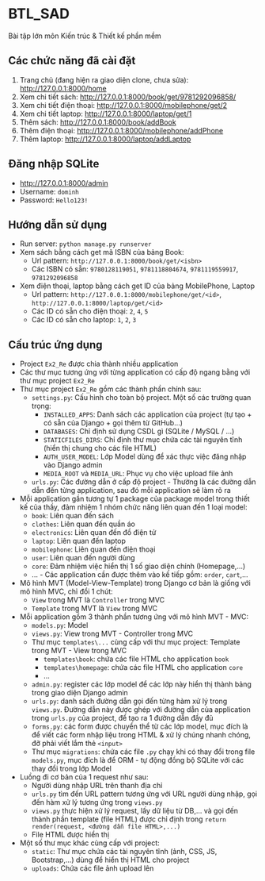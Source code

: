BTL_SAD
========================

Bài tập lớn môn Kiến trúc &amp; Thiết kế phần mềm

Các chức năng đã cài đặt
--------

1. Trang chủ (đang hiện ra giao diện clone, chưa sửa): http://127.0.0.1:8000/home
2. Xem chi tiết sách: http://127.0.0.1:8000/book/get/9781292096858/
3. Xem chi tiết điện thoại: http://127.0.0.1:8000/mobilephone/get/2
4. Xem chi tiết laptop: http://127.0.0.1:8000/laptop/get/1
5. Thêm sách: http://127.0.0.1:8000/book/addBook
6. Thêm điện thoại: http://127.0.0.1:8000/mobilephone/addPhone
7. Thêm laptop: http://127.0.0.1:8000/laptop/addLaptop

Đăng nhập SQLite
---------

* http://127.0.0.1:8000/admin
* Username: `dominh` 
* Password: `Hello123!`

Hướng dẫn sử dụng
---------

* Run server: `python manage.py runserver`
* Xem sách bằng cách get mã ISBN của bảng Book:
  * Url pattern: `http://127.0.0.1:8000/book/get/<isbn>`
  * Các ISBN có sẵn: `9780128119051`, `9781118804674`, `9781119559917`, `9781292096858`
* Xem điện thoại, laptop bằng cách get ID của bảng MobilePhone, Laptop
  * Url pattern: `http://127.0.0.1:8000/mobilephone/get/<id>`, `http://127.0.0.1:8000/laptop/get/<id>`
  * Các ID có sẵn cho điện thoại: `2`, `4`, `5`
  * Các ID có sẵn cho laptop: `1`, `2`, `3`

Cấu trúc ứng dụng
----------

* Project `Ex2_Re` được chia thành nhiều application
* Các thư mục tương ứng với từng application có cấp độ ngang bằng với thư mục project `Ex2_Re`
* Thư mục project `Ex2_Re` gồm các thành phần chính sau:
  * `settings.py`: Cấu hình cho toàn bộ project. Một số các trường quan trọng:
    * `INSTALLED_APPS`: Danh sách các application của project (tự tạo + có sẵn của Django + gọi thêm từ GitHub...)
    * `DATABASES`: Chỉ định sử dụng CSDL gì (SQLite / MySQL / ...)
    * `STATICFILES_DIRS`: Chỉ định thư mục chứa các tài nguyên tĩnh (hiển thị chung cho các file HTML)
    * `AUTH_USER_MODEL`: Lớp Model dùng để xác thực việc đăng nhập vào Django admin
    * `MEDIA_ROOT` và `MEDIA_URL`: Phục vụ cho việc upload file ảnh
  * `urls.py`: Các đường dẫn ở cấp độ project - Thường là các đường dẫn dẫn đến từng application, sau đó mỗi application sẽ làm rõ ra
* Mỗi application gần tương tự 1 package của package model trong thiết kế của thầy, đảm nhiệm 1 nhóm chức năng liên quan đến 1 loại model:
  * `book`: Liên quan đến sách
  * `clothes`: Liên quan đến quần áo
  * `electronics`: Liên quan đến đồ điện tử
  * `laptop`: Liên quan đến laptop
  * `mobilephone`: Liên quan đến điện thoại
  * `user`: Liên quan đến người dùng
  * `core`: Đảm nhiệm việc hiển thị 1 số giao diện chính (Homepage,...)
  * ... - Các application cần được thêm vào kế tiếp gồm: `order`, `cart`,...
* Mô hình MVT (Model-View-Template) trong Django cơ bản là giống với mô hình MVC, chỉ đổi 1 chút:
  * `View` trong MVT là `Controller` trong MVC
  * `Template` trong MVT là `View` trong MVC
* Mỗi application gồm 3 thành phần tương ứng với mô hình MVT - MVC:
  * `models.py`: Model
  * `views.py`: View trong MVT - Controller trong MVC
  * Thư mục `templates\...` cùng cấp với thư mục project: Template trong MVT - View trong MVC
    * `templates\book`: chứa các file HTML cho application `book`
    * `templates\homepage`: chứa các file HTML cho application `core`
    * ...
  * `admin.py`: register các lớp model để các lớp này hiển thị thành bảng trong giao diện Django admin
  * `urls.py`: danh sách đường dẫn gọi đến từng hàm xử lý trong `views.py`. Đường dẫn này được ghép với đường dẫn của application trong `urls.py` của project, để tạo ra 1 đường dẫn đầy đủ
  * `forms.py`: các form được chuyển thể từ các lớp model, mục đích là để viết các form nhập liệu trong HTML & xử lý chúng nhanh chóng, đỡ phải viết lắm thẻ `<input>`
  * Thư mục `migrations`: chứa các file `.py` chạy khi có thay đổi trong file `models.py`, mục đích là để ORM - tự động đồng bộ SQLite với các thay đổi trong lớp Model
* Luồng đi cơ bản của 1 request như sau:
  * Người dùng nhập URL trên thanh địa chỉ
  * `urls.py` tìm đến URL pattern tương ứng với URL người dùng nhập, gọi đến hàm xử lý tương ứng trong `views.py`
  * `views.py` thực hiện xử lý request, lấy dữ liệu từ DB,... và gọi đến thành phần template (file HTML) được chỉ định trong `return render(request, <đường dẫn file HTML>,...)`
  * File HTML được hiển thị
* Một số thư mục khác cùng cấp với project:
  * `static`: Thư mục chứa các tài nguyên tĩnh (ảnh, CSS, JS, Bootstrap,...) dùng để hiển thị HTML cho project
  * `uploads`: Chứa các file ảnh upload lên